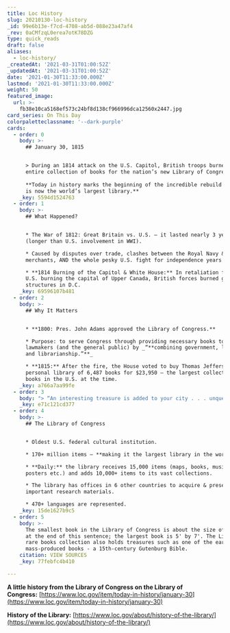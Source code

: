 ```yaml
---
title: Loc History
slug: 20210130-loc-history
_id: 99e6b13e-f7cd-4708-ab5d-088e23a47af4
_rev: 0aCMfzqL0erea7otK78DZG
type: quick_reads
draft: false
aliases:
  - loc-history/
_createdAt: '2021-03-31T01:00:52Z'
_updatedAt: '2021-03-31T01:00:52Z'
date: '2021-01-30T11:33:00.000Z'
lastmod: '2021-01-30T11:33:00.000Z'
weight: 50
featured_image:
  url: >-
    fb38e10ca5168ef573c24bf8d138cf966996dca12560x2447.jpg
card_series: On This Day
colorpaletteclassname: '--dark-purple'
cards:
  - order: 0
    body: >-
      ## January 30, 1815


      > During an 1814 attack on the U.S. Capitol, British troops burned the
      entire collection of books for the nation’s new Library of Congress.  
        
      **Today in history marks the beginning of the incredible rebuild for what
      is now the world’s largest library.**
    _key: 5594d1524763
  - order: 1
    body: >-
      ## What Happened?


      * The War of 1812: Great Britain vs. U.S. – it lasted nearly 3 years
      (longer than U.S. involvement in WWI).

      * Caused by disputes over trade, clashes between the Royal Navy & U.S. sea
      merchants, AND the whole pesky U.S. fight for independence years earlier.

      * **1814 Burning of the Capitol & White House:** In retaliation for the
      U.S. burning the capital of Upper Canada, British forces burned gov’t
      structures in D.C.
    _key: 69596107b481
  - order: 2
    body: >-
      ## Why It Matters


      * **1800: Pres. John Adams approved the Library of Congress.**

      * Purpose: to serve Congress through providing necessary books to
      lawmakers (and the general public) by _“**combining government, learning,
      and librarianship.”**_

      * **1815:** After the fire, the House voted to buy Thomas Jefferson’s
      personal library of 6,487 books for $23,950 – the largest collection of
      books in the U.S. at the time.
    _key: a766a7aa99fe
  - order: 3
    body: "> “An interesting treasure is added to your city . . . unquestionably the choicest collection of books in the U.S. and I hope it will not be without some general effect on the literature of the country.”\n\nPresident Thomas Jefferson\_after his collection of books was successfully moved into the Library of Congress in 1815."
    _key: e71c121cd377
  - order: 4
    body: >-
      ## The Library of Congress


      * Oldest U.S. federal cultural institution.

      * 170+ million items – **making it the largest library in the world.**

      * **Daily:** the library receives 15,000 items (maps, books, music,
      posters etc.) and adds 10,000+ items to its vast collections.

      * The library has offices in 6 other countries to acquire & preserve
      important research materials.

      * 470+ languages are represented.
    _key: 15de1627b9c5
  - order: 5
    body: >-
      The smallest book in the Library of Congress is about the size of a period
      at the end of this sentence; the largest book is 5' by 7'. The Library's
      rare books collection also holds treasures such as one of the earliest
      mass-produced books - a 15th-century Gutenburg Bible.
    citation: VIEW SOURCES
    _key: 77febfc4b410

---
```

**A little history from the Library of Congress on the Library of Congress:** [https://www.loc.gov/item/today-in-history/january-30](https://www.loc.gov/item/today-in-history/january-30)

**History of the Library:** [https://www.loc.gov/about/history-of-the-library/](https://www.loc.gov/about/history-of-the-library/)